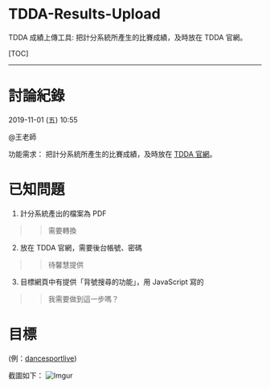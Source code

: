 TDDA-Results-Upload
===================

TDDA 成績上傳工具:
把計分系統所產生的比賽成績，及時放在 TDDA 官網。

[TOC]

* * *

討論紀錄
======
2019-11-01 (五) 10:55

@王老師

功能需求：
把計分系統所產生的比賽成績，及時放在 [TDDA 官網](http://www.dancesport.org.tw/)。

已知問題
======
1. 計分系統產出的檔案為 PDF
 >> 需要轉換
 
2. 放在 TDDA 官網，需要後台帳號、密碼
 >> 待馨慧提供 
 
3. 目標網頁中有提供「背號搜尋的功能」，用 JavaScript 寫的
 >> 我需要做到這一步嗎？

目標
===
(例：[dancesportlive](http://dancesportlive.net/dsl_tw/results/2019/20191026/by_number.php))

截圖如下：
![Imgur](https://i.imgur.com/c8QqtyW.jpg)
